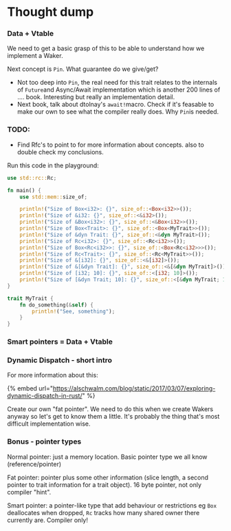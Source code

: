 # Thought dump

### Data + Vtable

We need to get a basic grasp of this to be able to understand how we implement a Waker.

Next concept is `Pin`. What guarantee do we give/get?

* Not too deep into `Pin`, the real need for this trait relates to the internals of `Future`and Async/Await implementation which is another 200 lines of .... book. Interesting but really an implementation detail.
* Next book, talk about dtolnay's `await!`macro. Check if it's feasable to make our own to see what the compiler really does. Why `Pin`is needed.

### TODO:

* Find Rfc's to point to for more information about concepts. also to double check my conclusions.

Run this code in the playground:

```rust
use std::rc::Rc;

fn main() {
    use std::mem::size_of;

    println!("Size of Box<i32>: {}", size_of::<Box<i32>>());
    println!("Size of &i32: {}", size_of::<&i32>());
    println!("Size of &Box<i32>: {}", size_of::<&Box<i32>>());
    println!("Size of Box<Trait>: {}", size_of::<Box<MyTrait>>());
    println!("Size of &dyn Trait: {}", size_of::<&dyn MyTrait>());
    println!("Size of Rc<i32>: {}", size_of::<Rc<i32>>());
    println!("Size of Box<Rc<i32>>: {}", size_of::<Box<Rc<i32>>>());
    println!("Size of Rc<Trait>: {}", size_of::<Rc<MyTrait>>());
    println!("Size of &[i32]: {}", size_of::<&[i32]>());
    println!("Size of &[&dyn Trait]: {}", size_of::<&[&dyn MyTrait]>());
    println!("Size of [i32; 10]: {}", size_of::<[i32; 10]>());
    println!("Size of [&dyn Trait; 10]: {}", size_of::<[&dyn MyTrait; 10]>());
}

trait MyTrait {
    fn do_something(&self) {
        println!("See, something");
    }
}
```

### Smart pointers = Data + Vtable

### Dynamic Dispatch - short intro

For more information about this:

{% embed url="https://alschwalm.com/blog/static/2017/03/07/exploring-dynamic-dispatch-in-rust/" %}

Create our own "fat pointer". We need to do this when we create Wakers anyway so let's get to know them a little. It's probably the thing that's most difficult implementation wise.



### Bonus - pointer types

Normal pointer: just a memory location. Basic pointer type we all know \(reference/pointer\)

Fat pointer: pointer plus some other information \(slice length, a second pointer to trait information for a trait object\). 16 byte pointer, not only compiler "hint".

Smart pointer: a pointer-like type that add behaviour or restrictions eg `Box` deallocates when dropped, `Rc` tracks how many shared owner there currently are. Compiler only!

